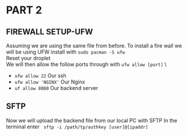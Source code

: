 # PART 2

## FIREWALL SETUP-UFW
Assuming we are using the same file from before. To install a fire wall we will be using UFW install with `sudo pacman -S ufw` \
Reset your droplet \
We will then allow the follow ports  through with `ufw allow [port]` \
- `ufw allow 22` Our ssh
- `ufw allow 'NGINX'` Our Nginx
- `uf allow 8080` Our backend server

## SFTP
Now we will upload the backend file from our local PC with SFTP In the terminal enter ` sftp -i /path/tp/authkey [user]@[ipaddr]`
